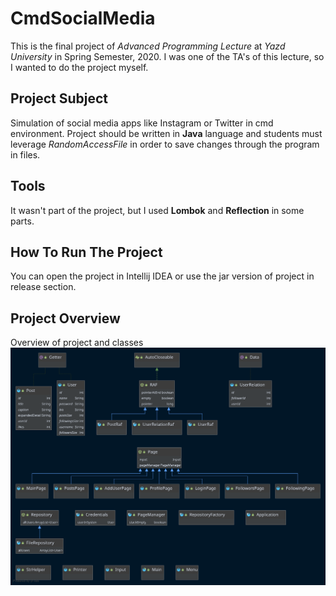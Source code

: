 # CmdSocialMedia
This is the final project of _Advanced Programming Lecture_ 
at _Yazd University_ in Spring Semester, 2020.
I was one of the TA's of this lecture, so I wanted to do the project myself.

## Project Subject
Simulation of social media apps like Instagram or Twitter in cmd environment.
Project should be written in **Java** language and students must leverage _RandomAccessFile_ in order to
save changes through the program in files.

## Tools
It wasn't part of the project, but I used **Lombok** and **Reflection** in some parts.

## How To Run The Project
You can open the project in Intellij IDEA or use the jar version of project in release section.


## Project Overview
Overview of project and classes
![Project Overview](https://github.com/MohammadNik/CmdSocialMedia/blob/master/ProjectOverview.svg)
